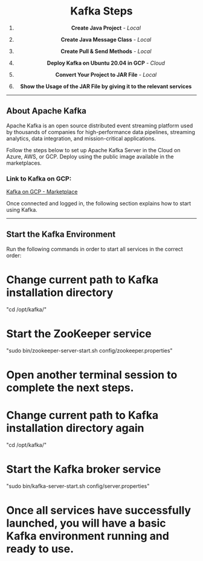 <div align="center">

# Kafka Steps

1. **Create Java Project** - *Local*
   
2. **Create Java Message Class** - *Local*

3. **Create Pull & Send Methods** - *Local*

4. **Deploy Kafka on Ubuntu 20.04 in GCP** - *Cloud*

5. **Convert Your Project to JAR File** - *Local*

6. **Show the Usage of the JAR File by giving it to the relevant services**

</div>

---

## About Apache Kafka

Apache Kafka is an open source distributed event streaming platform used by thousands of companies for high-performance data pipelines, streaming analytics, data integration, and mission-critical applications.

Follow the steps below to set up Apache Kafka Server in the Cloud on Azure, AWS, or GCP. Deploy using the public image available in the marketplaces.

### Link to Kafka on GCP:
[Kafka on GCP - Marketplace](https://console.cloud.google.com/marketplace/product/cloud-infrastructure-services/kafka-ubuntu?inv=1&invt=Abmd0A&project=metal-pod-435218-m3)

Once connected and logged in, the following section explains how to start using Kafka.

---

## Start the Kafka Environment

Run the following commands in order to start all services in the correct order:


# Change current path to Kafka installation directory
"cd /opt/kafka/"

# Start the ZooKeeper service
"sudo bin/zookeeper-server-start.sh config/zookeeper.properties"

# Open another terminal session to complete the next steps.

# Change current path to Kafka installation directory again
"cd /opt/kafka/"

# Start the Kafka broker service
"sudo bin/kafka-server-start.sh config/server.properties"

# Once all services have successfully launched, you will have a basic Kafka environment running and ready to use.

